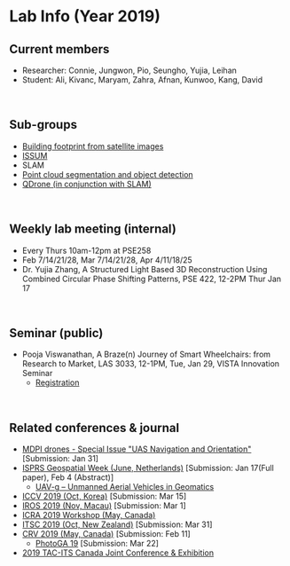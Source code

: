 # Lab Info (Year 2019)

## Current members
- Researcher: Connie, Jungwon, Pio, Seungho, Yujia, Leihan
- Student: Ali, Kivanc, Maryam, Zahra, Afnan, Kunwoo, Kang, David
<br/>

## Sub-groups
- [Building footprint from satellite images](https://github.com/yorku-ausml/deep_satellite_image_segmentation)
- [ISSUM](http://issum.yorku.ca/)
- SLAM
- [Point cloud segmentation and object detection](https://github.com/yorku-ausml/deep3d)
- [QDrone (in conjunction with SLAM)](https://github.com/yorku-ausml/qdrone)
<br/>

## Weekly lab meeting (internal)
- Every Thurs 10am-12pm at PSE258
- Feb 7/14/21/28, Mar 7/14/21/28, Apr 4/11/18/25
- Dr. Yujia Zhang, A Structured Light Based 3D Reconstruction Using Combined Circular Phase Shifting Patterns, PSE 422, 12-2PM Thur Jan 17
<br/>

## Seminar (public)
- Pooja Viswanathan, A Braze(n) Journey of Smart Wheelchairs: from Research to Market, LAS 3033, 12-1PM, Tue, Jan 29, VISTA Innovation Seminar
  - [Registration](https://www.eventbrite.ca/e/a-brazen-journey-of-smart-wheelchairs-from-research-to-market-tickets-53998653426)
<br/>

## Related conferences & journal
- [MDPI drones - Special Issue "UAS Navigation and Orientation"](https://www.mdpi.com/journal/drones/special_issues/uav_navori) [Submission: Jan 31]
- [ISPRS Geospatial Week (June, Netherlands)](https://www.gsw2019.org/) [Submission: Jan 17(Full paper), Feb 4 (Abstract)]
  - [UAV-g – Unmanned Aerial Vehicles in Geomatics](http://www.uav-g.com/)
- [ICCV 2019 (Oct, Korea)](http://iccv2019.thecvf.com/) [Submission: Mar 15]
- [IROS 2019 (Nov, Macau)](https://www.iros2019.org/) [Submission: Mar 1]
- [ICRA 2019 Workshop (May, Canada)](https://www.icra2019.org/)
- [ITSC 2019 (Oct, New Zealand)](https://www.itsc2019.org/) [Submission: Mar 31]
- [CRV 2019 (May, Canada)](https://www.eecs.yorku.ca/~mbrown/CRV19/) [Submission: Feb 11]
  - [PhotoGA 19](http://www2.isprs.org/commissions/comm2/wg1/PhotoGA19.html) [Submission: Mar 22]
- [2019 TAC-ITS Canada Joint Conference & Exhibition](https://tac-its.ca/call-submissions)
<br/>

